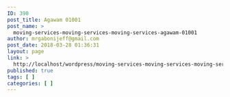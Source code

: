 ```yaml
---
ID: 390
post_title: Agawam 01001
post_name: >
  moving-services-moving-services-moving-services-agawam-01001
author: mrgabonijeff@gmail.com
post_date: 2018-03-28 01:36:31
layout: page
link: >
  http://localhost/wordpress/moving-services-moving-services-moving-services-agawam-01001/
published: true
tags: [ ]
categories: [ ]
---
```

